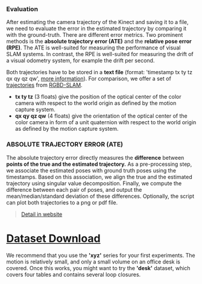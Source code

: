 ### Evaluation

After estimating the camera trajectory of the Kinect and saving it to a file, we need to evaluate the error in the estimated trajectory by comparing it with the ground-truth. There are different error metrics. Two prominent methods is the **absolute trajectory error (ATE)** and the **relative pose error (RPE)**. The ATE is well-suited for measuring the performance of visual SLAM systems. In contrast, the RPE is well-suited for measuring the drift of a visual odometry system, for example the drift per second.

Both trajectories have to be stored in a **text file** (format: 'timestamp tx ty tz qx qy qz qw', [more information](https://vision.in.tum.de/data/datasets/rgbd-dataset/file_formats)). For comparison, we offer a set of [trajectories](https://vision.in.tum.de/lib/exe/fetch.php?tok=78909d&media=https%3A%2F%2Fsvncvpr.in.tum.de%2Fcvpr-ros-pkg%2Ftrunk%2Frgbd_benchmark%2Frgbd_benchmark_tools%2Fdata%2Frgbdslam) from [RGBD-SLAM](http://www.ros.org/wiki/rgbdslam_electric/evaluation).

- **tx ty tz** (3 floats) give the position of the optical center of the color camera with respect to the world origin as defined by the motion capture system.
- **qx qy qz qw** (4 floats) give the orientation of the optical center of the color camera in form of a unit quaternion with respect to the world origin as defined by the motion capture system.

### ABSOLUTE TRAJECTORY ERROR (ATE)

The absolute trajectory error directly measures the **difference** between **points of the true and the estimated trajectory.** As a pre-processing step, we associate the estimated poses with ground truth poses using the timestamps. Based on this association, we align the true and the estimated trajectory using singular value decomposition. Finally, we compute the difference between each pair of poses, and output the mean/median/standard deviation of these differences. Optionally, the script can plot both trajectories to a png or pdf file.

> [Detail in website](https://vision.in.tum.de/data/datasets/rgbd-dataset/tools#evaluation)

# [Dataset Download](https://vision.in.tum.de/data/datasets/rgbd-dataset/download)

We recommend that you use the **'xyz'** series for your first experiments. The motion is relatively small, and only a small volume on an office desk is covered. Once this works, you might want to try the **'desk'** dataset, which covers four tables and contains several loop closures.

